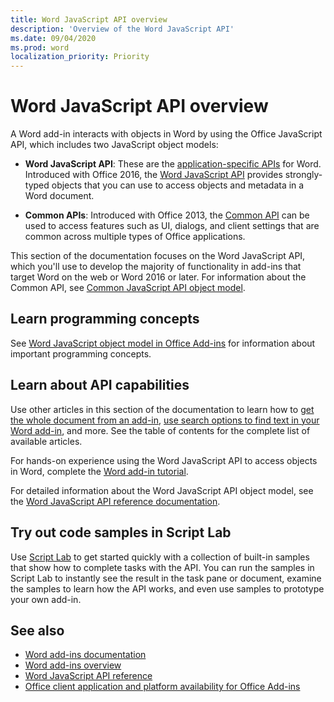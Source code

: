 ```yaml
--- 
title: Word JavaScript API overview
description: 'Overview of the Word JavaScript API'
ms.date: 09/04/2020
ms.prod: word
localization_priority: Priority
---
```


# Word JavaScript API overview

A Word add-in interacts with objects in Word by using the Office JavaScript API, which includes two JavaScript object models:

* **Word JavaScript API**: These are the [application-specific APIs](../../develop/application-specific-api-model.md) for Word. Introduced with Office 2016, the [Word JavaScript API](/javascript/api/word) provides strongly-typed objects that you can use to access objects and metadata in a Word document.

* **Common APIs**: Introduced with Office 2013, the [Common API](/javascript/api/office) can be used to access features such as UI, dialogs, and client settings that are common across multiple types of Office applications.

This section of the documentation focuses on the Word JavaScript API, which you'll use to develop the majority of functionality in add-ins that target Word on the web or Word 2016 or later. For information about the Common API, see [Common JavaScript API object model](../../develop/office-javascript-api-object-model.md).

## Learn programming concepts

See [Word JavaScript object model in Office Add-ins](../../word/word-add-ins-core-concepts.md) for information about important programming concepts.

## Learn about API capabilities

Use other articles in this section of the documentation to learn how to [get the whole document from an add-in](../../word/get-the-whole-document-from-an-add-in-for-word.md), [use search options to find text in your Word add-in](../../word/search-option-guidance.md), and more. See the table of contents for the complete list of available articles.

For hands-on experience using the Word JavaScript API to access objects in Word, complete the [Word add-in tutorial](../../tutorials/word-tutorial.md).

For detailed information about the Word JavaScript API object model, see the [Word JavaScript API reference documentation](/javascript/api/word).

## Try out code samples in Script Lab

Use [Script Lab](../../overview/explore-with-script-lab.md) to get started quickly with a collection of built-in samples that show how to complete tasks with the API. You can run the samples in Script Lab to instantly see the result in the task pane or document, examine the samples to learn how the API works, and even use samples to prototype your own add-in.

## See also

* [Word add-ins documentation](../../word/index.yml)
* [Word add-ins overview](../../word/word-add-ins-programming-overview.md)
* [Word JavaScript API reference](/javascript/api/word)
* [Office client application and platform availability for Office Add-ins](../../overview/office-add-in-availability.md)
